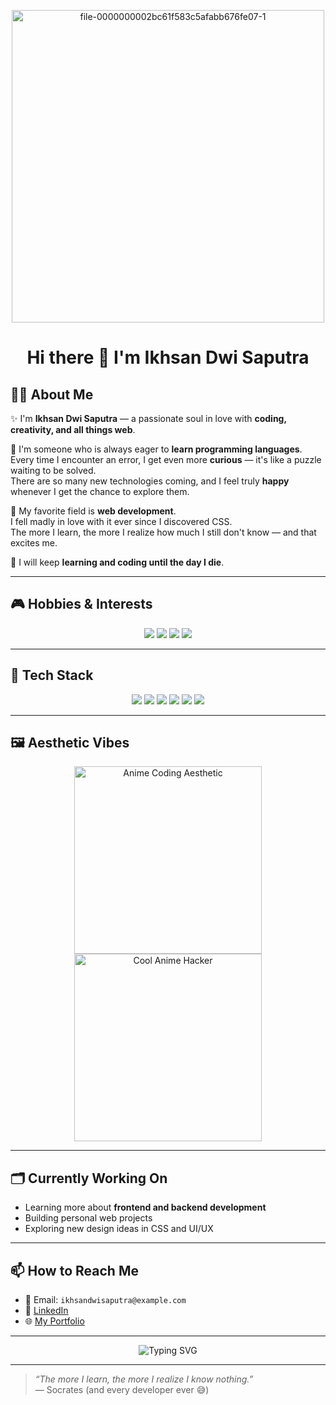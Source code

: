 <p align="center">
 <img src="https://i.ibb.co/xt9T4wXc/file-0000000002bc61f583c5afabb676fe07-1.png" alt="file-0000000002bc61f583c5afabb676fe07-1" width="500" border="0">
</p>

<h1 align="center">Hi there 👋 I'm Ikhsan Dwi Saputra</h1>

## 🧑‍💻 About Me

✨ I'm **Ikhsan Dwi Saputra** — a passionate soul in love with **coding, creativity, and all things web**.

🌱 I'm someone who is always eager to **learn programming languages**.  
Every time I encounter an error, I get even more **curious** — it's like a puzzle waiting to be solved.  
There are so many new technologies coming, and I feel truly **happy** whenever I get the chance to explore them.  

💖 My favorite field is **web development**.  
I fell madly in love with it ever since I discovered CSS.  
The more I learn, the more I realize how much I still don't know — and that excites me.  

💪 I will keep **learning and coding until the day I die**.  

---

## 🎮 Hobbies & Interests

<p align="center">
  <img src="https://img.shields.io/badge/Coding-%23121011.svg?style=for-the-badge&logo=github&logoColor=white">
  <img src="https://img.shields.io/badge/Gaming-%231877F2.svg?style=for-the-badge&logo=steam&logoColor=white">
  <img src="https://img.shields.io/badge/Movies-%23E50914.svg?style=for-the-badge&logo=netflix&logoColor=white">
  <img src="https://img.shields.io/badge/Music-%231DB954.svg?style=for-the-badge&logo=spotify&logoColor=white">
</p>

---

## 🚀 Tech Stack

<p align="center">
  <img src="https://img.shields.io/badge/HTML5-E34F26?style=flat-square&logo=html5&logoColor=white"/>
  <img src="https://img.shields.io/badge/CSS3-1572B6?style=flat-square&logo=css3&logoColor=white"/>
  <img src="https://img.shields.io/badge/JavaScript-F7DF1E?style=flat-square&logo=javascript&logoColor=black"/>
  <img src="https://img.shields.io/badge/TypeScript-007ACC?style=flat-square&logo=typescript&logoColor=white"/>
  <img src="https://img.shields.io/badge/React-61DAFB?style=flat-square&logo=react&logoColor=black"/>
  <img src="https://img.shields.io/badge/Node.js-339933?style=flat-square&logo=nodedotjs&logoColor=white"/>
</p>

---

## 🖼️ Aesthetic Vibes

<p align="center">
  <img src="https://i.pinimg.com/originals/6d/fc/34/6dfc34845cc7036f13be081985d1966d.gif" width="300" alt="Anime Coding Aesthetic" />
  <img src="https://i.pinimg.com/originals/68/90/46/689046b42cb31e9df9d6fd0f04b8a7e0.gif" width="300" alt="Cool Anime Hacker" />
</p>

---

## 🗂️ Currently Working On

- Learning more about **frontend and backend development**
- Building personal web projects
- Exploring new design ideas in CSS and UI/UX

---

## 📫 How to Reach Me

- 📧 Email: `ikhsandwisaputra@example.com`
- 💼 [LinkedIn](https://linkedin.com/in/your-username)
- 🌐 [My Portfolio](https://your-website.com)

---

<p align="center">
  <img src="https://readme-typing-svg.herokuapp.com?font=Fira+Code&duration=2000&pause=1000&color=F77F00&center=true&vCenter=true&width=435&lines=Keep+Learning+💻;Keep+Coding+🔥;Never+Give+Up+🚀" alt="Typing SVG" />
</p>

---

> _“The more I learn, the more I realize I know nothing.”_  
> ― Socrates (and every developer ever 😅)

